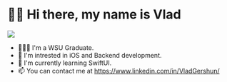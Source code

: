 # 👋🏼 Hi there, my name is Vlad
<!-- <p align="center"> <img src="https://komarev.com/ghpvc/?username=VladGershun&color=brightgreen" alt="VladGershun" /> </p> -->
![](https://komarev.com/ghpvc/?username=VladGershun&color=brightgreen)
- 👨🏻‍💻 I'm a WSU Graduate.
- 👀 I'm intrested in iOS and Backend development.
- 🌱 I'm currently learning SwiftUI.
- 📫 You can contact me at https://www.linkedin.com/in/VladGershun/
